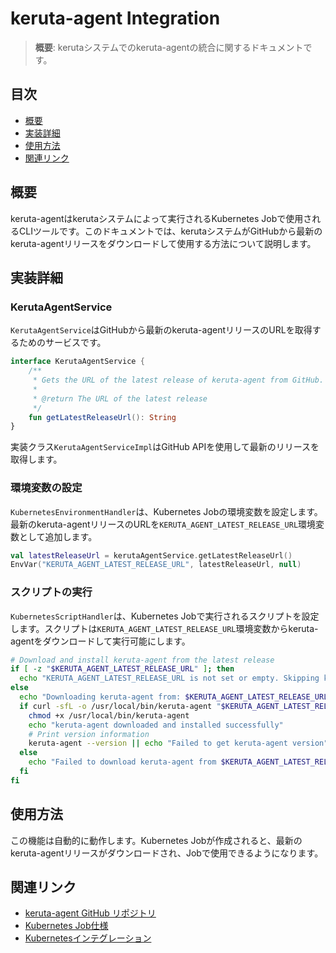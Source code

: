 # keruta-agent Integration

> **概要**: kerutaシステムでのkeruta-agentの統合に関するドキュメントです。

## 目次
- [概要](#概要)
- [実装詳細](#実装詳細)
- [使用方法](#使用方法)
- [関連リンク](#関連リンク)

## 概要
keruta-agentはkerutaシステムによって実行されるKubernetes Jobで使用されるCLIツールです。このドキュメントでは、kerutaシステムがGitHubから最新のkeruta-agentリリースをダウンロードして使用する方法について説明します。

## 実装詳細

### KerutaAgentService
`KerutaAgentService`はGitHubから最新のkeruta-agentリリースのURLを取得するためのサービスです。

```kotlin
interface KerutaAgentService {
    /**
     * Gets the URL of the latest release of keruta-agent from GitHub.
     *
     * @return The URL of the latest release
     */
    fun getLatestReleaseUrl(): String
}
```

実装クラス`KerutaAgentServiceImpl`はGitHub APIを使用して最新のリリースを取得します。

### 環境変数の設定
`KubernetesEnvironmentHandler`は、Kubernetes Jobの環境変数を設定します。最新のkeruta-agentリリースのURLを`KERUTA_AGENT_LATEST_RELEASE_URL`環境変数として追加します。

```kotlin
val latestReleaseUrl = kerutaAgentService.getLatestReleaseUrl()
EnvVar("KERUTA_AGENT_LATEST_RELEASE_URL", latestReleaseUrl, null)
```

### スクリプトの実行
`KubernetesScriptHandler`は、Kubernetes Jobで実行されるスクリプトを設定します。スクリプトは`KERUTA_AGENT_LATEST_RELEASE_URL`環境変数からkeruta-agentをダウンロードして実行可能にします。

```bash
# Download and install keruta-agent from the latest release
if [ -z "$KERUTA_AGENT_LATEST_RELEASE_URL" ]; then
  echo "KERUTA_AGENT_LATEST_RELEASE_URL is not set or empty. Skipping keruta-agent download."
else
  echo "Downloading keruta-agent from: $KERUTA_AGENT_LATEST_RELEASE_URL"
  if curl -sfL -o /usr/local/bin/keruta-agent "$KERUTA_AGENT_LATEST_RELEASE_URL"; then
    chmod +x /usr/local/bin/keruta-agent
    echo "keruta-agent downloaded and installed successfully"
    # Print version information
    keruta-agent --version || echo "Failed to get keruta-agent version"
  else
    echo "Failed to download keruta-agent from $KERUTA_AGENT_LATEST_RELEASE_URL"
  fi
fi
```

## 使用方法
この機能は自動的に動作します。Kubernetes Jobが作成されると、最新のkeruta-agentリリースがダウンロードされ、Jobで使用できるようになります。

## 関連リンク
- [keruta-agent GitHub リポジトリ](https://github.com/kigawa-net/keruta-agent/)
- [Kubernetes Job仕様](./kubernetesJobSpec.md)
- [Kubernetesインテグレーション](./kubernetesIntegration.md)